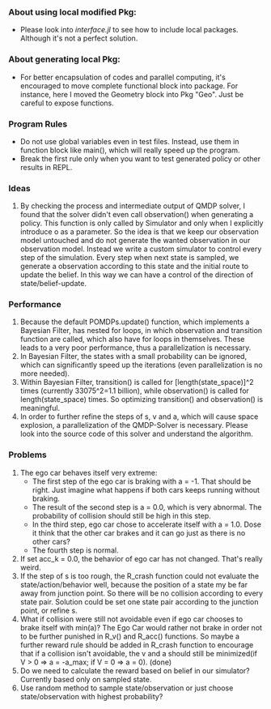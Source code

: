 ### About using local modified Pkg:   
  - Please look into _interface.jl_ to see how to include local packages. Although it's not a perfect solution.  

### About generating local Pkg:  
  - For better encapsulation of codes and parallel computing, it's encouraged to move complete functional block into package. For instance, here I moved the Geometry block into Pkg "Geo". Just be careful to expose functions.

### Program Rules
  - Do not use global variables even in test files. Instead, use them in function block like main(), which will really speed up the program.
  - Break the first rule only when you want to test generated policy or other results in REPL.

### Ideas  
  1. By checking the process and intermediate output of QMDP solver, I found that the solver didn't even call observation() when generating a policy. This function is only called by Simulator and only when I explicitly introduce o as a parameter. So the idea is that we keep our observation model untouched and do not generate the wanted observation in our observation model. Instead we write a custom simulator to control every step of the simulation. Every step when next state is sampled, we generate a observation according to this state and the initial route to update the belief. In this way we can have a control of the direction of state/belief-update.  

### Performance  
  1. Because the default POMDPs.update() function, which implements a Bayesian Filter, has nested for loops, in which observation and transition function are called, which also have for loops in themselves. These leads to a very poor performance, thus a parallelization is necessary.  
  2. In Bayesian Filter, the states with a small probability can be ignored, which can significantly speed up the iterations (even parallelization is no more needed).
  3. Within Bayesian Filter, transition() is called for [length(state_space)]^2 times (currently 33075^2=1.1 billion), while observation() is called for length(state_space) times. So optimizing transition() and observation() is meaningful.
  4. In order to further refine the steps of s, v and a, which will cause space explosion, a parallelization of the QMDP-Solver is necessary. Please look into the source code of this solver and understand the algorithm.

### Problems
  1. The ego car behaves itself very extreme:  
     - The first step of the ego car is braking with a = -1. That should be right. Just imagine what happens if both cars keeps running without braking.
     - The result of the second step is a = 0.0, which is very abnormal. The probability of collision should still be high in this step.
     - In the third step, ego car chose to accelerate itself with a = 1.0. Dose it think that the other car brakes and it can go just as there is no other cars?
     - The fourth step is normal.
  2. If set acc_k = 0.0, the behavior of ego car has not changed. That's really weird.
  3. If the step of s is too rough, the R_crash function could not evaluate the state/action/behavior well, because the position of a state my be far away from junction point. So there will be no collision according to every state pair. Solution could be set one state pair according to the junction point, or refine s.
  4. What if collision were still not avoidable even if ego car chooses to brake itself with min(a)? The Ego Car would rather not brake in order not to be further punished in R_v() and R_acc() functions. So maybe a further reward rule should be added in R_crash function to encourage that if a collision isn't avoidable, the v and a should still be minimized(if V > 0 => a = -a_max; if V = 0 => a = 0). (done)
  5. Do we need to calculate the reward based on belief in our simulator? Currently based only on sampled state.
  6. Use random method to sample state/observation or just choose state/observation with highest probability?
